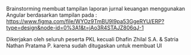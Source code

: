 Brainstorming membuat tampilan laporan jurnal keuangan menggunakan Angular berdasarkan tampilan pada : https://www.figma.com/file/WYOz9TmBU9I9pa53GgeRYU/ERP?type=design&node-id=0%3A1&t=jAo3R4STAJZ806qJ-1

Dikerjakan oleh seluruh peserta PKL kecuali Dhafin Zhilal S.A. & Satria Nathan Pratama P. karena sudah ditugaskan untuk membuat UI
